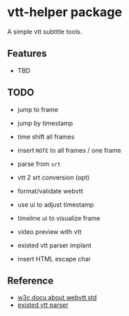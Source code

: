 # vtt-helper package

A simple vtt subtitle tools.

<!-- ![demo gif] -->

## Features

- TBD

## TODO


- jump to frame
- jump by timestamp
- time shift all frames
- insert `NOTE` to all frames / one frame

- parse from `srt`
- vtt 2 srt conversion (opt)

- format/validate webvtt

- use ui to adjust timestamp

- timeline ui to visualize frame
- video preview with vtt
- existed vtt parser implant

- insert HTML escape char

## Reference

- [w3c docu about webvtt std](https://w3c.github.io/webvtt/#file-structure)
- [existed vtt parser](https://github.com/mozilla/vtt.js)
